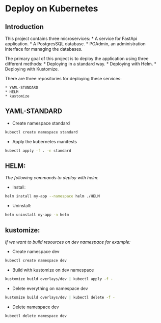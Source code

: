 # Deploy on Kubernetes

## Introduction
This project contains three microservices:
    * A service for FastApi application.
    * A PostgresSQL database.
    * PGAdmin, an administration interface for managing the databases.

The primary goal of this project is to deploy the application using three different methods:
    * Deploying in a standard way.
    * Deploying with Helm.
    * Deploying with Kustomize.


There are three repositories for deploying these services:

    * YAML-STANDARD
    * HELM
    * kustomize


## YAML-STANDARD

* Create namespace standard
```sh
kubectl create namespace standard
```
* Apply the kubernetes manifests
```sh
kubectl apply -f . -n standard
```
## HELM:

_The following commands to deploy with helm:_ 

* Install:
```sh
helm install my-app --namespace helm ./HELM
```
* Uninstall:
```sh
helm uninstall my-app -n helm
```

## kustomize:

_If we want to build resources on dev namespace for example:_

* Create namespace dev
```sh
kubectl create namespace dev
```

* Build with kustomize on dev namespace
```sh
kustomize build overlays/dev | kubectl apply -f -
```

* Delete everything on namespace dev
```sh
kustomize build overlays/dev | kubectl delete -f -
```
* Delete namespace dev
```sh
kubectl delete namespace dev
```